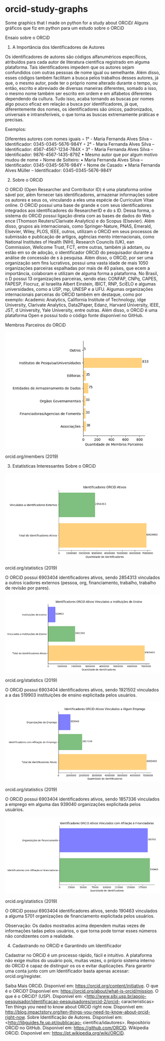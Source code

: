 # orcid-study-graphs

Some graphics that I made on python for a study about ORCiD/ Alguns gráficos que fiz em python para um estudo sobre o ORCiD

Ensaio sobre o ORCiD

1. A Importância dos Identificadores de Autores

Os identificadores de autores são códigos alfanuméricos específicos, atribuídos para
cada autor de literatura científica registrado em alguma plataforma. Tais identificadores
impedem que os autores sejam confundidos com outras pessoas de nome igual ou
semelhante. Além disso, esses códigos também facilitam a busca pelos trabalhos desses
autores, já que, o mesmo autor, pode ter o próprio nome alterado durante o tempo, ou então,
escrito e abreviado de diversas maneiras diferentes, somado a isso, o mesmo nome também
ser escrito em ordem e em alfabetos diferentes dependendo da cultura. Tudo isso, acaba
tornando as buscas por nomes algo pouco eficaz em relação a busca por identificadores, já
que, diferentemente dos nomes, os identificadores são únicos, padronizados, universais e
intransferíveis, o que torna as buscas extremamente práticas e precisas.

Exemplos:

Diferentes autores com nomes iguais
◦ 1° - Maria Fernanda Alves Silva – Identificador: 0345-0345-5676-984Y
◦ 2° - Maria Fernanda Alves Silva – Identificador: 4567-4567-1234-784X
◦ 3° - Maria Fernanda Alves Silva – Identificador: 9876-4567-1435-879Z
•
Mesmo autor que por algum motivo mudou de nome
◦ Nome de Solteiro:
▪ Maria Fernanda Alves Silva – Identificador: 0345-0345-5676-984Y
◦ Nome de Casado:
▪ Maria Fernanda Alves Müller – Identificador: 0345-0345-5676-984Y

2. Sobre o ORCiD

O ORCiD (Open Researcher and Contributor ID) é uma plataforma online
sável por, além fornecer tais identificadores, armazenar informações sobre os autores e seus
os, vinculando a eles uma espécie de Curriculum Vitae online. O ORCiD possui uma base de
 grande e com seus identificadores integrados aos identificadores do ResearcherID e do
s ID. Dessa forma, o sistema do ORCiD possui ligação direta com as bases de dados do Web
ence (Thomson Reuters/Clarivate Analytics) e do Scopus (Elsevier). Além disso, grupos
ais internacionais, como Springer-Nature, PNAS, Emerald, Elsevier, Wiley, PLOS, IEEE,
outros, utilizam o ORCiD em seus processos de submissão e publicação de artigos, agências
mento internacionais, como National Institutes of Health (NIH), Research Councils (UK),
ean Commission, Wellcome Trust, FCT, entre outras, também já adotam, ou estão em
so de adoção, o identificador ORCiD do pesquisador durante a análise de concessão de
s à pesquisa.
Além disso, o ORCiD, por ser uma organização sem fins lucrativos, possui uma vasta
idade de mais 1050 organizações parceiras espalhadas por mais de 40 países, que
ecem a importância, colaboram e utilizam de alguma forma a plataforma. No Brasil, o
D possui 13 organizações parceiras, sendo elas: CONFAP, CNPq, CAPES, FAPESP, Fiocruz,
al Israelita Albert Einstein, IBICT, RNP, SciELO e algumas universidades, como a USP,
mp, UNESP e a UFU. Algumas organizações internacionais parceiras do ORCiD também
em destaque, como por exemplo: Academic Analytics, California Institute of Technology,
idge University, Clarivate Analytics, Data2Paper, Edanz, Harvard University, IEEE, JST,
d University, Yale University, entre outras. Além disso, o ORCiD é uma plataforma Open
 e possui todo o código fonte disponível no GitHub.
 
Membros Parceiros do ORCiD

![grafico1](https://github.com/LucasGuerraCavalcante/orcid-study-graphs/blob/master/img/orcidmembrosG.png)

 orcid.org/members (2019)
 
3. Estatísticas Interessantes Sobre o ORCiD

![grafico2](https://github.com/LucasGuerraCavalcante/orcid-study-graphs/blob/master/img/orcididsativos.png)

 orcid.org/statistics (2019)
 
O ORCiD possui 6903404 identificadores ativos, sendo 2854313 vinculados a outros
icadores externos (pessoa, org, financiamento, trabalho, trabalho de revisão por pares).

![grafico3](https://github.com/LucasGuerraCavalcante/orcid-study-graphs/blob/master/img/orcideducation.png)

 orcid.org/statistics (2019)
 
O ORCiD possui 6903404 identificadores ativos, sendo 1921502 vinculados a
a das 519903 instituições de ensino explicitada pelos usuários.

![grafico4](https://github.com/LucasGuerraCavalcante/orcid-study-graphs/blob/master/img/orcididemprego.png)

 orcid.org/statistics (2019)
 
O ORCiD possui 6903404 identificadores ativos, sendo 1857336 vinculados a
emprego em alguma das 939040 organizações explicitada pelos usuários.

![grafico5](https://github.com/LucasGuerraCavalcante/orcid-study-graphs/blob/master/img/orcidfinanciadoras.png)

 orcid.org/statistics (2019)
 
O ORCiD possui 6903404 identificadores ativos, sendo 190463 vinculados a alguma
5701 organizações de financiamento explicitada pelos usuários.



Observação: Os dados mostrados acima dependem muitas vezes de informações
tadas pelos usuários, o que torna pode tornar esses números não condizentes com a realidade.

4. Cadastrando no ORCiD e Garantindo um Identificador

Cadastrar no ORCiD é um processo rápido, fácil e intuitivo. A plataforma não exige muitos
do usuário pois, muitas vezes, o próprio sistema interno do ORCiD é capaz de distinguir os
os e evitar duplicações.
Para garantir uma conta junto com um Identificador basta apenas acessar:
orcid.org/register.

 Saiba Mais ORCiD. Disponível em: <https://orcid.org/content/initiative>.
 O que é o ORCiD? Disponível em: <https://orcid.org/about/what-is-orcid/mission>.
 O que é o ORCiD? (USP). Disponível em:
<http://www.sibi.usp.br/apoio-pesquisador/identificacao-pesquisadores/orcid-2/orcid-
caracteristicas>
 Ten things you need to know about ORCiD right now. Disponível em:
<http://blog.impactstory.org/ten-things-you-need-to-know-about-orcid-right-now>.
 Sobre Identificação de Autores. Disponível em: <http://libguides.fe.up.pt/publicacao-
cientifica/idautores>.
 Repositório ORCiD no GitHub. Disponível em: <https://github.com/ORCID>.
 Wikipedia ORCiD. Disponível em: <https://pt.wikipedia.org/wiki/ORCID>.

